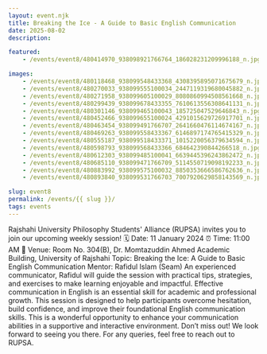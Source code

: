 ```yaml
---
layout: event.njk
title: Breaking the Ice - A Guide to Basic English Communication
date: 2025-08-02
description: 

featured:
    - /events/event8/480414970_938098921766764_186028231209996188_n.jpg 

images:
    - /events/event8/480118468_938099548433368_4308395895071675679_n.jpg 
    - /events/event8/480270033_938099555100034_2447119319680045882_n.jpg 
    - /events/event8/480271958_938099605100029_8080860994508561668_n.jpg 
    - /events/event8/480299439_938099678433355_7610613556308641131_n.jpg 
    - /events/event8/480301146_938099465100043_185725047529646843_n.jpg 
    - /events/event8/480452466_938099655100024_4291015629726917701_n.jpg 
    - /events/event8/480463454_938099491766707_2641660476114674167_n.jpg 
    - /events/event8/480469263_938099558433367_6146897174765415329_n.jpg 
    - /events/event8/480555187_938099518433371_1015220056379634594_n.jpg 
    - /events/event8/480598793_938099568433366_684642390844266518_n.jpg 
    - /events/event8/480612303_938099485100041_6639445396243862472_n.jpg 
    - /events/event8/480685110_938099471766709_5114550719098192233_n.jpg 
    - /events/event8/480883992_938099575100032_8850353666586762636_n.jpg 
    - /events/event8/480893840_938099531766703_7007920629858143569_n.jpg

slug: event8
permalink: /events/{{ slug }}/
tags: events
---
```

Rajshahi University Philosophy Students' Alliance (RUPSA) invites you to join our upcoming weekly session!
🗓 Date: 11 January 2024
⏰ Time: 11:00 AM
📍 Venue: Room No. 304(B), Dr. Momtazuddin Ahmed Academic Building, University of Rajshahi
Topic: Breaking the Ice: A Guide to Basic English Communication
Mentor: Rafidul Islam (Seam)
An experienced communicator, Rafidul will guide the session with practical tips, strategies, and exercises to make learning enjoyable and impactful.
Effective communication in English is an essential skill for academic and professional growth. This session is designed to help participants overcome hesitation, build confidence, and improve their foundational English communication skills.
This is a wonderful opportunity to enhance your communication abilities in a supportive and interactive environment. Don’t miss out!
We look forward to seeing you there.
For any queries, feel free to reach out to RUPSA.